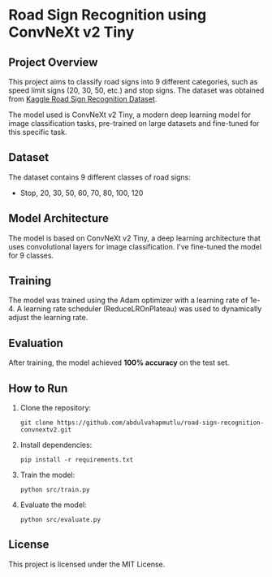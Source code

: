 # Road Sign Recognition using ConvNeXt v2 Tiny

## Project Overview
This project aims to classify road signs into 9 different categories, such as speed limit signs (20, 30, 50, etc.) and stop signs. The dataset was obtained from [Kaggle Road Sign Recognition Dataset](https://www.kaggle.com/datasets/fhabibimoghaddam/road-sign-recognition).

The model used is ConvNeXt v2 Tiny, a modern deep learning model for image classification tasks, pre-trained on large datasets and fine-tuned for this specific task.

## Dataset
The dataset contains 9 different classes of road signs:
- Stop, 20, 30, 50, 60, 70, 80, 100, 120

## Model Architecture
The model is based on ConvNeXt v2 Tiny, a deep learning architecture that uses convolutional layers for image classification. I've fine-tuned the model for 9 classes.

## Training
The model was trained using the Adam optimizer with a learning rate of 1e-4. A learning rate scheduler (ReduceLROnPlateau) was used to dynamically adjust the learning rate.

## Evaluation
After training, the model achieved **100% accuracy** on the test set.

## How to Run

1. Clone the repository:
    ```
    git clone https://github.com/abdulvahapmutlu/road-sign-recognition-convnextv2.git
    ```

2. Install dependencies:
    ```
    pip install -r requirements.txt
    ```

3. Train the model:
    ```
    python src/train.py
    ```

4. Evaluate the model:
    ```
    python src/evaluate.py
    ```

## License
This project is licensed under the MIT License.

